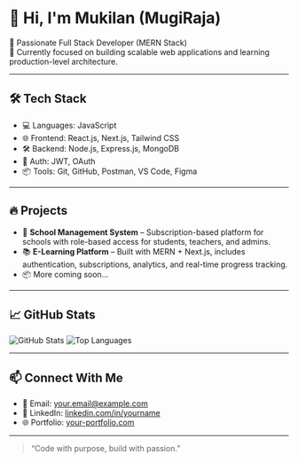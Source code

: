 # 👋 Hi, I'm Mukilan (MugiRaja)

🚀 Passionate Full Stack Developer (MERN Stack)  
🎯 Currently focused on building scalable web applications and learning production-level architecture.

---

## 🛠️ Tech Stack

- 💻 Languages: JavaScript
- 🌐 Frontend: React.js, Next.js, Tailwind CSS
- 🛠 Backend: Node.js, Express.js, MongoDB
- 🔐 Auth: JWT, OAuth
- 📦 Tools: Git, GitHub, Postman, VS Code, Figma

---

## 🔥 Projects

- 📘 **School Management System** – Subscription-based platform for schools with role-based access for students, teachers, and admins.
- 📚 **E-Learning Platform** – Built with MERN + Next.js, includes authentication, subscriptions, analytics, and real-time progress tracking.
- 📦 More coming soon...

---

## 📈 GitHub Stats

![GitHub Stats](https://github-readme-stats.vercel.app/api?username=MugiRaja&show_icons=true&theme=tokyonight)
![Top Languages](https://github-readme-stats.vercel.app/api/top-langs/?username=MugiRaja&layout=compact&theme=tokyonight)

---

## 📫 Connect With Me

- 📧 Email: your.email@example.com  
- 💼 LinkedIn: [linkedin.com/in/yourname](https://www.linkedin.com/in/mukilan-r-38609627a/)
- 🌐 Portfolio: [your-portfolio.com](https://my-app-self-zeta.vercel.app/)

---

> “Code with purpose, build with passion.”

